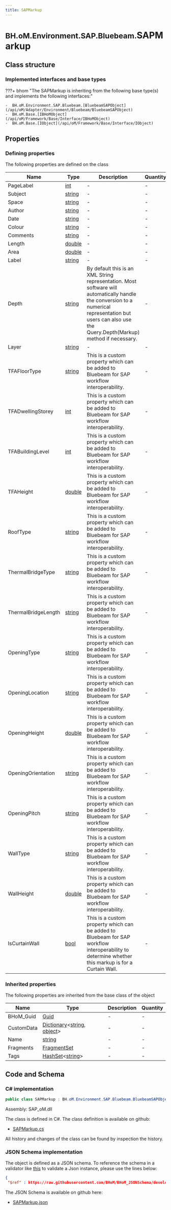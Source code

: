 ```yaml
---
title: SAPMarkup
---
```


# <small>BH.oM.Environment.SAP.Bluebeam.</small>**SAPMarkup**



## Class structure

### Implemented interfaces and base types

???+ bhom "The SAPMarkup is inheriting from the following base type(s) and implements the following interfaces:"

    -  BH.oM.Environment.SAP.Bluebeam.[BluebeamSAPObject](/api/oM/Adapter/Environment/Bluebeam/BluebeamSAPObject)
    -  BH.oM.Base.[IBHoMObject](/api/oM/Framework/Base/Interface/IBHoMObject)
    -  BH.oM.Base.[IObject](/api/oM/Framework/Base/Interface/IObject)


## Properties



### Defining properties

The following properties are defined on the class

| Name             | Type             | Description      | Quantity         |
|------------------|------------------|------------------|------------------|
| PageLabel | [int](https://learn.microsoft.com/en-us/dotnet/api/System.Int32?view=netstandard-2.0) | - | - |
| Subject | [string](https://learn.microsoft.com/en-us/dotnet/api/System.String?view=netstandard-2.0) | - | - |
| Space | [string](https://learn.microsoft.com/en-us/dotnet/api/System.String?view=netstandard-2.0) | - | - |
| Author | [string](https://learn.microsoft.com/en-us/dotnet/api/System.String?view=netstandard-2.0) | - | - |
| Date | [string](https://learn.microsoft.com/en-us/dotnet/api/System.String?view=netstandard-2.0) | - | - |
| Colour | [string](https://learn.microsoft.com/en-us/dotnet/api/System.String?view=netstandard-2.0) | - | - |
| Comments | [string](https://learn.microsoft.com/en-us/dotnet/api/System.String?view=netstandard-2.0) | - | - |
| Length | [double](https://learn.microsoft.com/en-us/dotnet/api/System.Double?view=netstandard-2.0) | - | - |
| Area | [double](https://learn.microsoft.com/en-us/dotnet/api/System.Double?view=netstandard-2.0) | - | - |
| Label | [string](https://learn.microsoft.com/en-us/dotnet/api/System.String?view=netstandard-2.0) | - | - |
| Depth | [string](https://learn.microsoft.com/en-us/dotnet/api/System.String?view=netstandard-2.0) | By default this is an XML String representation. Most software will automatically handle the conversion to a numerical representation but users can also use the Query.Depth(Markup) method if necessary. | - |
| Layer | [string](https://learn.microsoft.com/en-us/dotnet/api/System.String?view=netstandard-2.0) | - | - |
| TFAFloorType | [string](https://learn.microsoft.com/en-us/dotnet/api/System.String?view=netstandard-2.0) | This is a custom property which can be added to Bluebeam for SAP workflow interoperability. | - |
| TFADwellingStorey | [int](https://learn.microsoft.com/en-us/dotnet/api/System.Int32?view=netstandard-2.0) | This is a custom property which can be added to Bluebeam for SAP workflow interoperability. | - |
| TFABuildingLevel | [int](https://learn.microsoft.com/en-us/dotnet/api/System.Int32?view=netstandard-2.0) | This is a custom property which can be added to Bluebeam for SAP workflow interoperability. | - |
| TFAHeight | [double](https://learn.microsoft.com/en-us/dotnet/api/System.Double?view=netstandard-2.0) | This is a custom property which can be added to Bluebeam for SAP workflow interoperability. | - |
| RoofType | [string](https://learn.microsoft.com/en-us/dotnet/api/System.String?view=netstandard-2.0) | This is a custom property which can be added to Bluebeam for SAP workflow interoperability. | - |
| ThermalBridgeType | [string](https://learn.microsoft.com/en-us/dotnet/api/System.String?view=netstandard-2.0) | This is a custom property which can be added to Bluebeam for SAP workflow interoperability. | - |
| ThermalBridgeLength | [string](https://learn.microsoft.com/en-us/dotnet/api/System.String?view=netstandard-2.0) | This is a custom property which can be added to Bluebeam for SAP workflow interoperability. | - |
| OpeningType | [string](https://learn.microsoft.com/en-us/dotnet/api/System.String?view=netstandard-2.0) | This is a custom property which can be added to Bluebeam for SAP workflow interoperability. | - |
| OpeningLocation | [string](https://learn.microsoft.com/en-us/dotnet/api/System.String?view=netstandard-2.0) | This is a custom property which can be added to Bluebeam for SAP workflow interoperability. | - |
| OpeningHeight | [double](https://learn.microsoft.com/en-us/dotnet/api/System.Double?view=netstandard-2.0) | This is a custom property which can be added to Bluebeam for SAP workflow interoperability. | - |
| OpeningOrientation | [string](https://learn.microsoft.com/en-us/dotnet/api/System.String?view=netstandard-2.0) | This is a custom property which can be added to Bluebeam for SAP workflow interoperability. | - |
| OpeningPitch | [string](https://learn.microsoft.com/en-us/dotnet/api/System.String?view=netstandard-2.0) | This is a custom property which can be added to Bluebeam for SAP workflow interoperability. | - |
| WallType | [string](https://learn.microsoft.com/en-us/dotnet/api/System.String?view=netstandard-2.0) | This is a custom property which can be added to Bluebeam for SAP workflow interoperability. | - |
| WallHeight | [double](https://learn.microsoft.com/en-us/dotnet/api/System.Double?view=netstandard-2.0) | This is a custom property which can be added to Bluebeam for SAP workflow interoperability. | - |
| IsCurtainWall | [bool](https://learn.microsoft.com/en-us/dotnet/api/System.Boolean?view=netstandard-2.0) | This is a custom property which can be added to Bluebeam for SAP workflow interoperability to determine whether this markup is for a Curtain Wall. | - |


### Inherited properties
The following properties are inherited from the base class of the object

| Name             | Type             | Description      | Quantity         |
|------------------|------------------|------------------|------------------|
| BHoM_Guid | [Guid](https://learn.microsoft.com/en-us/dotnet/api/System.Guid?view=netstandard-2.0) | - | - |
| CustomData | [Dictionary](https://learn.microsoft.com/en-us/dotnet/api/System.Collections.Generic.Dictionary-2?view=netstandard-2.0)&lt;[string](https://learn.microsoft.com/en-us/dotnet/api/System.String?view=netstandard-2.0), [object](https://learn.microsoft.com/en-us/dotnet/api/System.Object?view=netstandard-2.0)&gt; | - | - |
| Name | [string](https://learn.microsoft.com/en-us/dotnet/api/System.String?view=netstandard-2.0) | - | - |
| Fragments | [FragmentSet](/api/oM/Framework/Base/FragmentSet) | - | - |
| Tags | [HashSet](https://learn.microsoft.com/en-us/dotnet/api/System.Collections.Generic.HashSet-1?view=netstandard-2.0)&lt;[string](https://learn.microsoft.com/en-us/dotnet/api/System.String?view=netstandard-2.0)&gt; | - | - |


## Code and Schema

### C# implementation

``` C# title="C#"
public class SAPMarkup : BH.oM.Environment.SAP.Bluebeam.BluebeamSAPObject, BH.oM.Base.IBHoMObject, BH.oM.Base.IObject
```

Assembly: SAP_oM.dll

The class is defined in C#. The class definition is available on github:

- [SAPMarkup.cs](https://github.com/BHoM/SAP_Toolkit/blob/develop/SAP_oM/Bluebeam\SAPMarkup.cs)

All history and changes of the class can be found by inspection the history.
### JSON Schema implementation

The object is defined as a JSON schema. To reference the schema in a validator like [this](https://www.jsonschemavalidator.net/) to validate a Json instance, please use the lines below:

``` json title="JSON Schema"
{
 "$ref" : https://raw.githubusercontent.com/BHoM/BHoM_JSONSchema/develop/SAP_oM/SAP/Bluebeam/SAPMarkup.json}
```

The JSON Schema is available on github here:

- [SAPMarkup.json](https://github.com/BHoM/BHoM_JSONSchema/blob/develop/SAP_oM/SAP/Bluebeam/SAPMarkup.json)
